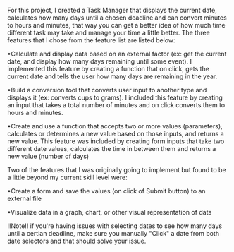 For this project, I created a Task Manager that displays the current date, calculates how many days until a chosen deadline and can convert minutes to hours and minutes, that way you can get a better idea of how much time different task may take and manage your time a little better. The three features that I chose from the feature list are listed below:

•Calculate and display data based on an external factor (ex: get the current
date, and display how many days remaining until some event). 
    I implemented this feature by creating a function that on click, gets the current date and tells the user how many days are remaining in the year.

•Build a conversion tool that converts user input to another type and displays it
(ex: converts cups to grams).
    I included this feature by creating an input that takes a total number of minutes and on click converts them to hours and minutes.

•Create and use a function that accepts two or more values (parameters),
calculates or determines a new value based on those inputs, and returns a
new value.
    This feature was included by creating form inputs that take two different date values, calculates the time in between them and returns a new value (number of days)

Two of the features that I was originally going to implement but found to be a little beyond my current skill level were:

•Create a form and save the values (on click of Submit button) to an external
file

•Visualize data in a graph, chart, or other visual representation of data

!!Note!! if you're having issues with selecting dates to see how many days until a certian deadline, make sure you manually "Click" a date from both date selectors and that should solve your issue.